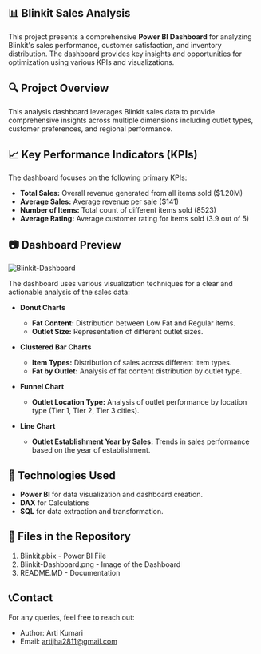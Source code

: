 ## 📊 Blinkit Sales Analysis 

  This project presents a comprehensive **Power BI Dashboard** for analyzing Blinkit's sales performance, customer satisfaction, and inventory distribution. The dashboard provides key insights and opportunities for optimization using various KPIs and visualizations.
   
## 🔍 Project Overview

  This analysis dashboard leverages Blinkit sales data to provide comprehensive insights across multiple dimensions including outlet types, customer preferences, and regional performance.
  
 
## 📈 Key Performance Indicators (KPIs)

   The dashboard focuses on the following primary KPIs:

   * **Total Sales:** Overall revenue generated from all items sold ($1.20M)
   * **Average Sales:** Average revenue per sale ($141)
   * **Number of Items:** Total count of different items sold (8523)
   * **Average Rating:** Average customer rating for items sold (3.9 out of 5)


## 📷 Dashboard Preview



![Blinkit-Dashboard](https://github.com/user-attachments/assets/b006a601-fb90-404f-90b2-e9f4014091ee)


The dashboard uses various visualization techniques for a clear and actionable analysis of the sales data:

  * **Donut Charts**
    
       * **Fat Content:** Distribution between Low Fat and Regular items.
       * **Outlet Size:** Representation of different outlet sizes.
   
  * **Clustered Bar Charts**
    
     * **Item Types:** Distribution of sales across different item types.
     * **Fat by Outlet:** Analysis of fat content distribution by outlet type.
   
       
  * **Funnel Chart**

    * **Outlet Location Type:** Analysis of outlet performance by location type (Tier 1, Tier 2, Tier 3 cities).

      
 *   **Line Chart**

       * **Outlet Establishment Year by Sales:** Trends in sales performance based on the year of establishment.

## 📌 Technologies Used
  * **Power BI** for data visualization and dashboard creation.
  * **DAX** for Calculations
  * **SQL** for data extraction and transformation.

## 📂 Files in the Repository
   1. Blinkit.pbix - Power BI File
   2. Blinkit-Dashboard.png - Image of the Dashboard
   3. README.MD - Documentation

## 📞Contact

For any queries, feel free to reach out:
  * Author: Arti Kumari
  * Email: artijha2811@gmail.com






